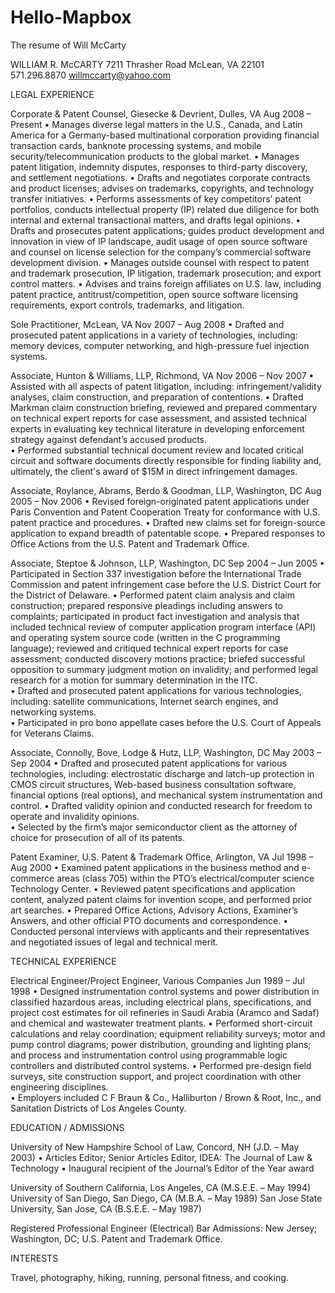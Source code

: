 # Hello-Mapbox
The resume of Will McCarty

WILLIAM R. McCARTY
7211 Thrasher Road 
McLean, VA 22101		
571.296.8870
willmccarty@yahoo.com

LEGAL EXPERIENCE

Corporate & Patent Counsel, Giesecke & Devrient, Dulles, VA		Aug 2008 – Present
•	Manages diverse legal matters in the U.S., Canada, and Latin America for a Germany-based multinational corporation providing financial transaction cards, banknote processing systems, and mobile security/telecommunication products to the global market.
•	Manages patent litigation, indemnity disputes, responses to third-party discovery, and settlement negotiations.
•	Drafts and negotiates corporate contracts and product licenses; advises on trademarks, copyrights, and technology transfer initiatives.
•	Performs assessments of key competitors’ patent portfolios, conducts intellectual property (IP) related due diligence for both internal and external transactional matters, and drafts legal opinions.
•	Drafts and prosecutes patent applications; guides product development and innovation in view of IP landscape, audit usage of open source software and counsel on license selection for the company’s commercial software development division.
•	Manages outside counsel with respect to patent and trademark prosecution, IP litigation, trademark prosecution; and export control matters.
•	Advises and trains foreign affiliates on U.S. law, including patent practice, antitrust/competition, open source software licensing requirements, export controls, trademarks, and litigation.
		
			       		
Sole Practitioner, McLean, VA		Nov 2007 – Aug 2008
•	Drafted and prosecuted patent applications in a variety of technologies, including: memory devices, computer networking, and high-pressure fuel injection systems.
	      

Associate, Hunton & Williams, LLP, Richmond, VA		Nov 2006 – Nov 2007
•	Assisted with all aspects of patent litigation, including: infringement/validity analyses, claim construction, and preparation of contentions.
•	Drafted Markman claim construction briefing, reviewed and prepared commentary on technical expert reports for case assessment, and assisted technical experts in evaluating key technical literature in developing enforcement strategy against defendant’s accused products.  
•	Performed substantial technical document review and located critical circuit and software documents directly responsible for finding liability and, ultimately, the client's award of $15M in direct infringement damages. 


Associate, Roylance, Abrams, Berdo & Goodman, LLP, Washington, DC		Aug 2005 – Nov 2006
•	Revised foreign-originated patent applications under Paris Convention and Patent Cooperation Treaty for conformance with U.S. patent practice and procedures.
•	Drafted new claims set for foreign-source application to expand breadth of patentable scope.
•	Prepared responses to Office Actions from the U.S. Patent and Trademark Office.


Associate, Steptoe & Johnson, LLP, Washington, DC		Sep 2004 – Jun 2005
•	Participated in Section 337 investigation before the International Trade Commission and patent infringement case before the U.S. District Court for the District of Delaware.
•	Performed patent claim analysis and claim construction; prepared responsive pleadings including answers to complaints; participated in product fact investigation and analysis that included technical review of computer application program interface (API) and operating system source code (written in the C programming language); reviewed and critiqued technical expert reports for case assessment; conducted discovery motions practice; briefed successful opposition to summary judgment motion on invalidity; and performed legal research for a motion for summary determination in the ITC.  
•	Drafted and prosecuted patent applications for various technologies, including: satellite communications, Internet search engines, and networking systems.    
•	Participated in pro bono appellate cases before the U.S. Court of Appeals for Veterans Claims.

Associate, Connolly, Bove, Lodge & Hutz, LLP, Washington, DC		May 2003 – Sep 2004
•	Drafted and prosecuted patent applications for various technologies, including: electrostatic discharge and latch-up protection in CMOS circuit structures, Web-based business consultation software, financial options (real options), and mechanical system instrumentation and control.
•	Drafted validity opinion and conducted research for freedom to operate and invalidity opinions.  
•	Selected by the firm’s major semiconductor client as the attorney of choice for prosecution of all of its patents.


Patent Examiner, U.S. Patent & Trademark Office, Arlington, VA		Jul 1998 – Aug 2000
•	Examined patent applications in the business method and e-commerce areas (class 705) within the PTO’s electrical/computer science Technology Center.
•	Reviewed patent specifications and application content, analyzed patent claims for invention scope, and performed prior art searches.
•	Prepared Office Actions, Advisory Actions, Examiner’s Answers, and other official PTO documents and correspondence.
•	Conducted personal interviews with applicants and their representatives and negotiated issues of legal and technical merit.


TECHNICAL EXPERIENCE

Electrical Engineer/Project Engineer, Various Companies		Jun 1989 – Jul 1998
•	Designed instrumentation control systems and power distribution in classified hazardous areas, including electrical plans, specifications, and project cost estimates for oil refineries in Saudi Arabia (Aramco and Sadaf) and chemical and wastewater treatment plants. 
•	Performed short-circuit calculations and relay coordination; equipment reliability surveys; motor and pump control diagrams; power distribution, grounding and lighting plans; and process and instrumentation control using programmable logic controllers and distributed control systems. 
•	Performed pre-design field surveys, site construction support, and project coordination with other engineering disciplines.  
•	Employers included C F Braun & Co., Halliburton / Brown & Root, Inc., and Sanitation Districts of Los Angeles County.


EDUCATION / ADMISSIONS

University of New Hampshire School of Law, Concord, NH (J.D. – May 2003)
•	Articles Editor; Senior Articles Editor, IDEA: The Journal of Law & Technology 
•	Inaugural recipient of the Journal’s Editor of the Year award

University of Southern California, Los Angeles, CA (M.S.E.E. – May 1994)
University of San Diego, San Diego, CA (M.B.A. – May 1989)
San Jose State University, San Jose, CA (B.S.E.E. – May 1987)		

Registered Professional Engineer (Electrical)
Bar Admissions:	New Jersey; Washington, DC; U.S. Patent and Trademark Office.


INTERESTS

Travel, photography, hiking, running, personal fitness, and cooking.

